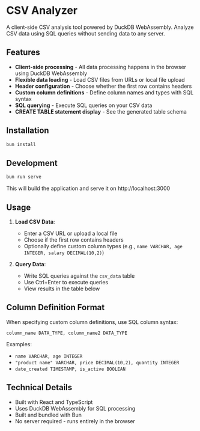 # CSV Analyzer

A client-side CSV analysis tool powered by DuckDB WebAssembly. Analyze CSV data using SQL queries without sending data to any server.

## Features

- **Client-side processing** - All data processing happens in the browser using DuckDB WebAssembly
- **Flexible data loading** - Load CSV files from URLs or local file upload
- **Header configuration** - Choose whether the first row contains headers
- **Custom column definitions** - Define column names and types with SQL syntax
- **SQL querying** - Execute SQL queries on your CSV data
- **CREATE TABLE statement display** - See the generated table schema

## Installation

```bash
bun install
```

## Development

```bash
bun run serve
```

This will build the application and serve it on http://localhost:3000

## Usage

1. **Load CSV Data**:
   - Enter a CSV URL or upload a local file
   - Choose if the first row contains headers
   - Optionally define custom column types (e.g., `name VARCHAR, age INTEGER, salary DECIMAL(10,2)`)

2. **Query Data**:
   - Write SQL queries against the `csv_data` table
   - Use Ctrl+Enter to execute queries
   - View results in the table below

## Column Definition Format

When specifying custom column definitions, use SQL column syntax:
```
column_name DATA_TYPE, column_name2 DATA_TYPE
```

Examples:
- `name VARCHAR, age INTEGER`
- `"product name" VARCHAR, price DECIMAL(10,2), quantity INTEGER`
- `date_created TIMESTAMP, is_active BOOLEAN`

## Technical Details

- Built with React and TypeScript
- Uses DuckDB WebAssembly for SQL processing
- Built and bundled with Bun
- No server required - runs entirely in the browser
